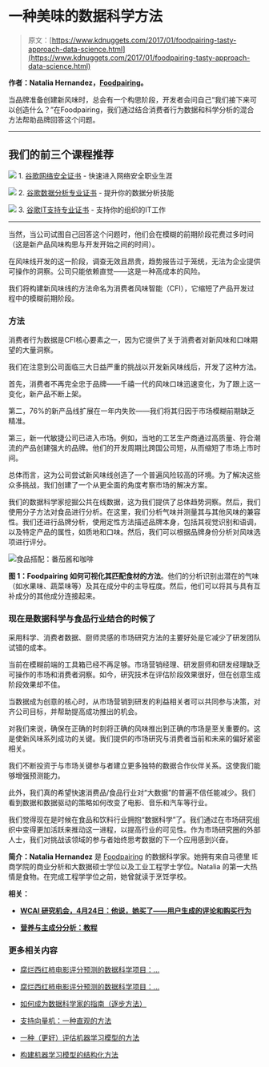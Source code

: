 # 一种美味的数据科学方法

> 原文：[https://www.kdnuggets.com/2017/01/foodpairing-tasty-approach-data-science.html](https://www.kdnuggets.com/2017/01/foodpairing-tasty-approach-data-science.html)

**作者：Natalia Hernandez，[Foodpairing](http://www.foodpairing.com/en/home)。**

当品牌准备创建新风味时，总会有一个构思阶段，开发者会问自己“我们接下来可以创造什么？”在Foodpairing，我们通过结合消费者行为数据和科学分析的混合方法帮助品牌回答这个问题。

* * *

## 我们的前三个课程推荐

![](../Images/0244c01ba9267c002ef39d4907e0b8fb.png) 1\. [谷歌网络安全证书](https://www.kdnuggets.com/google-cybersecurity) - 快速进入网络安全职业生涯

![](../Images/e225c49c3c91745821c8c0368bf04711.png) 2\. [谷歌数据分析专业证书](https://www.kdnuggets.com/google-data-analytics) - 提升你的数据分析技能

![](../Images/0244c01ba9267c002ef39d4907e0b8fb.png) 3\. [谷歌IT支持专业证书](https://www.kdnuggets.com/google-itsupport) - 支持你的组织的IT工作

* * *

当然，当公司试图自己回答这个问题时，他们会在模糊的前期阶段花费过多时间（这是新产品风味构思与开发开始之间的时间）。

在风味线开发的这一阶段，调查无效且昂贵，趋势报告过于笼统，无法为企业提供可操作的洞察。公司只能依赖直觉——这是一种高成本的风险。

我们将构建新风味线的方法命名为消费者风味智能（CFI），它缩短了产品开发过程中的模糊前期阶段。

### 方法

消费者行为数据是CFI核心要素之一，因为它提供了关于消费者对新风味和口味期望的大量洞察。

我们在注意到公司面临三大日益严重的挑战以开发新风味线后，开发了这种方法。

首先，消费者不再完全忠于品牌——千禧一代的风味口味迅速变化，为了跟上这一变化，新产品不断上架。

第二，76%的新产品线扩展在一年内失败——我们将其归因于市场模糊前期缺乏精准。

第三，新一代敏捷公司已进入市场。例如，当地的工艺生产商通过高质量、符合潮流的产品创建强大的品牌。他们的开发周期比跨国公司短，从而缩短了市场上市时间。

总体而言，这为公司尝试新风味线创造了一个普遍风险较高的环境。为了解决这些众多挑战，我们创建了一个从更全面的角度考察市场的解决方案。

我们的数据科学家挖掘公共在线数据，这为我们提供了总体趋势洞察。然后，我们使用分子方法对食品进行分析。在这里，我们分析气味并测量其与其他风味的兼容性。我们还进行品牌分析，使用定性方法描述品牌本身，包括其视觉识别和语调，以及特定产品的属性，如质地和口味。然后，我们可以根据品牌身份分析对风味选项进行评分。

![食品搭配：番茄酱和咖啡](../Images/b02694efbc6a8380e68c0cc0da19762d.png)

**图 1：Foodpairing 如何可视化其匹配食材的方法**。他们的分析识别出潜在的气味（如水果味、蔬菜味等）及其在成分中的主导程度。然后，他们可以将其与具有互补成分的其他成分连接起来。

### 现在是数据科学与食品行业结合的时候了

采用科学、消费者数据、厨师灵感的市场研究方法的主要好处是它减少了研发团队试错的成本。

当前在模糊前端的工具箱已经不再足够。市场营销经理、研发厨师和研发经理缺乏可操作的市场和消费者洞察。如今，研究技术在评估阶段效果很好，但在创意生成阶段效果却不佳。

当数据成为创意的核心时，从市场营销到研发的利益相关者可以共同参与决策，对齐公司目标，并帮助提高成功推出的机会。

对我们来说，确保在正确的时刻将正确的风味推出到正确的市场是至关重要的。这是使新风味系列成功的关键。我们提供的市场研究与消费者当前和未来的偏好紧密相关。

我们不断投资于与市场关键参与者建立更多独特的数据合作伙伴关系。这使我们能够增强预测能力。

此外，我们真的希望快速消费品/食品行业对“大数据”的普遍不信任能减少。我们看到数据和数据驱动的策略如何改变了电影、音乐和汽车等行业。

我们觉得现在是时候在食品和饮料行业拥抱“数据科学”了。我们通过在市场研究组织中变得更加活跃来推动这一进程，以提高行业的可见性。作为市场研究圈的外部人士，我们对挑战该领域的参与者始终思考数据的下一个应用感到兴奋。

**简介：Natalia Hernandez** 是 [Foodpairing](http://www.foodpairing.com/en/home) 的数据科学家。她拥有来自马德里 IE 商学院的商业分析和大数据硕士学位以及工业工程学士学位。Natalia 的第一大热情是食物。在完成工程学学位之前，她曾就读于烹饪学校。

**相关：**

+   [**WCAI 研究机会，4月24日：他说，她买了——用户生成的评论和购买行为**](/2015/04/wcai-bazaarvoice-research-user-reviews-purchase-behavior.html)

+   [**营养与主成分分析：教程**](/2016/06/nutrition-principal-component-analysis-tutorial.html "营养与主成分分析：教程")

### 更多相关内容

+   [腐烂西红柿电影评分预测的数据科学项目：…](https://www.kdnuggets.com/2023/06/data-science-project-rotten-tomatoes-movie-rating-prediction-first-approach.html)

+   [腐烂西红柿电影评分预测的数据科学项目：…](https://www.kdnuggets.com/2023/07/data-science-project-rotten-tomatoes-movie-rating-prediction-second-approach.html)

+   [如何成为数据科学家的指南（逐步方法）](https://www.kdnuggets.com/2021/05/guide-become-data-scientist.html)

+   [支持向量机：一种直观的方法](https://www.kdnuggets.com/2022/08/support-vector-machines-intuitive-approach.html)

+   [一种（更好）评估机器学习模型的方法](https://www.kdnuggets.com/2022/01/much-better-approach-evaluate-machine-learning-model.html)

+   [构建机器学习模型的结构化方法](https://www.kdnuggets.com/2022/06/structured-approach-building-machine-learning-model.html)
